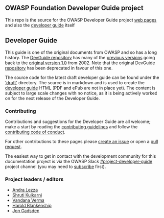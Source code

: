 ## OWASP Foundation Developer Guide project

This repo is the source for the OWASP Developer Guide project [web pages][pages]
and also the [developer guide][draftGuide] itself

## Developer Guide

This guide is one of the original documents from OWASP and so has a long history.
The [DevGuide repository][devGuide] has many of the [previous versions][versions]
going back to the [original version 1.0][original] from 2002.
Note that the original DevGuide [repository][DevGuide] has been deprecated in favour of this one.

The source code for the latest draft developer guide can be found under the ['draft'][draft] directory.
The source is in markdown and is used to create the [developer guide][draft] HTML (PDF and ePub are not in place yet).
The content is subject to large scale changes with no notice,
as it is being actively worked on for the next release of the Developer Guide.

### Contributing

Contributions and suggestions for the Developer Guide are all welcome;
make a start by reading the [contributing guidelines][guide] and follow the [contributing code of conduct][conduct].

For other contributions to these pages please [create an issue][issues] or open a [pull request][request].

The easiest way to get in contact with the development community for this documentation project
is via the OWASP Slack [#project-developer-guide][project] project channel
(you may need to [subscribe](https://owasp.org/slack/invite) first).

### Project leaders / editors

* [Andra Lezza](mailto:andra.lezza@owasp.org)
* [Shruti Kulkarni](mailto:shruti.kulkarni@owasp.org)
* [Vandana Verma](vandana.verma@owasp.org)
* [Harold Blankenship](mailto:harold.blankenship@owasp.org)
* [Jon Gadsden](mailto:jon.gadsden@owasp.org)

[conduct]: CODE_OF_CONDUCT.md
[guide]: CONTRIBUTING.md
[devGuide]: https://github.com/OWASP/DevGuide
[draft]: draft
[draftGuide]: https://owasp.org/www-project-developer-guide/draft/
[issues]: https://github.com/OWASP/www-project-developer-guide/issues/new/choose
[original]: https://github.com/OWASP/DevGuide/blob/1d24d140de3724b6f95655e53b8d0cc6689fbfd8/DevGuide1.0/OWASPBuildingSecureWebApplicationsAndWebServices-V1.0.pdf
[pages]: https://owasp.org/www-project-developer-guide/
[project]: https://owasp.slack.com/messages/C04QN6CMNAC
[request]: https://github.com/OWASP/www-project-developer-guide/pulls
[versions]: https://github.com/OWASP/DevGuide/wiki#old-versions

